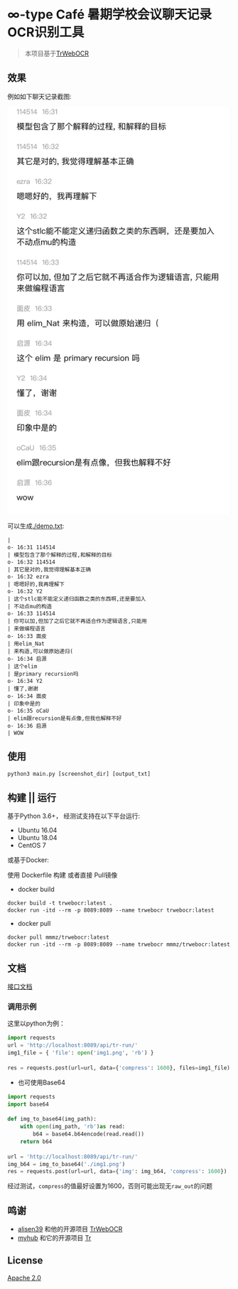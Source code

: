 # ∞-type Café 暑期学校会议聊天记录OCR识别工具
> 本项目基于[TrWebOCR](https://github.com/alisen39/TrWebOCR)

## 效果

例如如下聊天记录截图:

![./test.jpg](./test.jpg)

可以生成[./demo.txt](./demo.txt):
```
| 
o- 16:31 114514 
| 模型包含了那个解释的过程,和解释的目标
o- 16:32 114514 
| 其它是对的,我觉得理解基本正确
o- 16:32 ezra
| 嗯嗯好的,我再理解下
o- 16:32 Y2
| 这个stlc能不能定义递归函数之类的东西啊,还是要加入
| 不动点mu的构造
o- 16:33 114514 
| 你可以加,但加了之后它就不再适合作为逻辑语言,只能用
| 来做编程语言
o- 16:33 面皮
| 用elim_Nat
| 来构造,可以做原始递归(
o- 16:34 启源
| 这个elim
| 是primary recursion吗
o- 16:34 Y2
| 懂了,谢谢
o- 16:34 面皮
| 印象中是的
o- 16:35 oCaU
| elim跟recursion是有点像,但我也解释不好
o- 16:36 启源
| WOW
```

## 使用
```
python3 main.py [screenshot_dir] [output_txt]
```

## 构建 || 运行

基于Python 3.6+， 经测试支持在以下平台运行:
- Ubuntu 16.04
- Ubuntu 18.04
- CentOS 7

或基于Docker:

使用 Dockerfile 构建 或者直接 Pull镜像  

- docker build
```shell script
docker build -t trwebocr:latest .
docker run -itd --rm -p 8089:8089 --name trwebocr trwebocr:latest 
```  

- docker pull
```shell script
docker pull mmmz/trwebocr:latest
docker run -itd --rm -p 8089:8089 --name trwebocr mmmz/trwebocr:latest 
``` 

## 文档
[接口文档](https://github.com/alisen39/TrWebOCR/wiki/%E6%8E%A5%E5%8F%A3%E6%96%87%E6%A1%A3)    

### 调用示例
这里以python为例：

``` python
import requests
url = 'http://localhost:8089/api/tr-run/'
img1_file = { 'file': open('img1.png', 'rb') }

res = requests.post(url=url, data={'compress': 1600}, files=img1_file)
```

- 也可使用Base64  
``` python
import requests
import base64

def img_to_base64(img_path):
    with open(img_path, 'rb')as read:
        b64 = base64.b64encode(read.read())
    return b64
    
url = 'http://localhost:8089/api/tr-run/'
img_b64 = img_to_base64('./img1.png')
res = requests.post(url=url, data={'img': img_b64, 'compress': 1600})
```
经过测试，`compress`的值最好设置为1600，否则可能出现无`raw_out`的问题

## 鸣谢
- [alisen39](https://github.com/alisen39) 和他的开源项目 [TrWebOCR](https://github.com/alisen39/TrWebOCR)
- [myhub](https://github.com/myhub) 和它的开源项目 [Tr](https://github.com/myhub/tr)

## License
[Apache 2.0](./LICENSE.txt)
